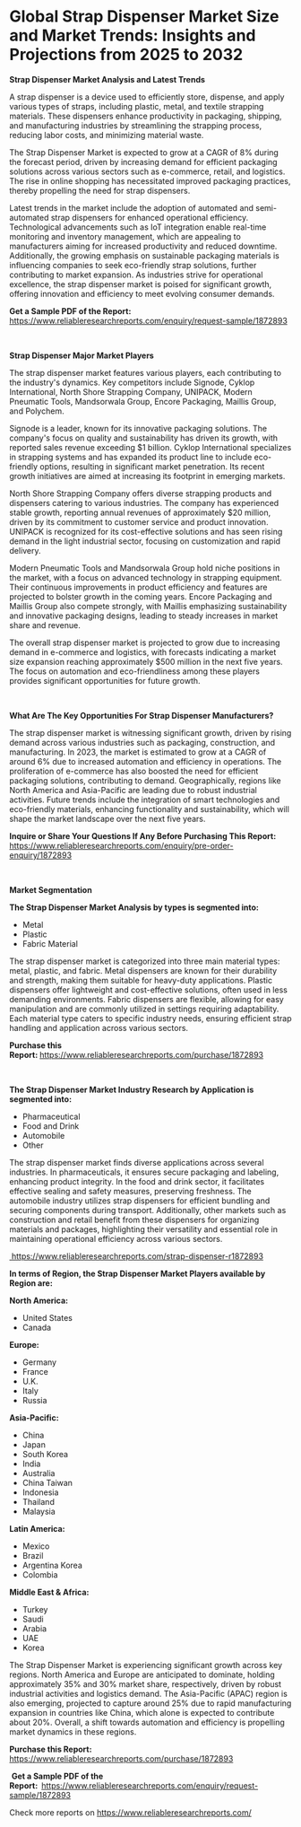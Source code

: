 <p><h1>Global Strap Dispenser Market Size and Market Trends: Insights and Projections from 2025 to 2032</h1></p><p><strong>Strap Dispenser Market Analysis and Latest Trends</strong></p>
<p><p>A strap dispenser is a device used to efficiently store, dispense, and apply various types of straps, including plastic, metal, and textile strapping materials. These dispensers enhance productivity in packaging, shipping, and manufacturing industries by streamlining the strapping process, reducing labor costs, and minimizing material waste. </p><p>The Strap Dispenser Market is expected to grow at a CAGR of 8% during the forecast period, driven by increasing demand for efficient packaging solutions across various sectors such as e-commerce, retail, and logistics. The rise in online shopping has necessitated improved packaging practices, thereby propelling the need for strap dispensers. </p><p>Latest trends in the market include the adoption of automated and semi-automated strap dispensers for enhanced operational efficiency. Technological advancements such as IoT integration enable real-time monitoring and inventory management, which are appealing to manufacturers aiming for increased productivity and reduced downtime. Additionally, the growing emphasis on sustainable packaging materials is influencing companies to seek eco-friendly strap solutions, further contributing to market expansion. As industries strive for operational excellence, the strap dispenser market is poised for significant growth, offering innovation and efficiency to meet evolving consumer demands.</p></p>
<p><strong>Get a Sample PDF of the Report:&nbsp;</strong> <a href="https://www.reliableresearchreports.com/enquiry/request-sample/1872893?utm_campaign=2215&utm_medium=2&utm_source=Github&utm_content=ia&utm_term=08042025&utm_id=strap-dispenser">https://www.reliableresearchreports.com/enquiry/request-sample/1872893</a></p>
<p>&nbsp;</p>
<p><strong>Strap Dispenser Major Market Players</strong></p>
<p><p>The strap dispenser market features various players, each contributing to the industry's dynamics. Key competitors include Signode, Cyklop International, North Shore Strapping Company, UNIPACK, Modern Pneumatic Tools, Mandsorwala Group, Encore Packaging, Maillis Group, and Polychem. </p><p>Signode is a leader, known for its innovative packaging solutions. The company's focus on quality and sustainability has driven its growth, with reported sales revenue exceeding $1 billion. Cyklop International specializes in strapping systems and has expanded its product line to include eco-friendly options, resulting in significant market penetration. Its recent growth initiatives are aimed at increasing its footprint in emerging markets.</p><p>North Shore Strapping Company offers diverse strapping products and dispensers catering to various industries. The company has experienced stable growth, reporting annual revenues of approximately $20 million, driven by its commitment to customer service and product innovation. UNIPACK is recognized for its cost-effective solutions and has seen rising demand in the light industrial sector, focusing on customization and rapid delivery.</p><p>Modern Pneumatic Tools and Mandsorwala Group hold niche positions in the market, with a focus on advanced technology in strapping equipment. Their continuous improvements in product efficiency and features are projected to bolster growth in the coming years. Encore Packaging and Maillis Group also compete strongly, with Maillis emphasizing sustainability and innovative packaging designs, leading to steady increases in market share and revenue.</p><p>The overall strap dispenser market is projected to grow due to increasing demand in e-commerce and logistics, with forecasts indicating a market size expansion reaching approximately $500 million in the next five years. The focus on automation and eco-friendliness among these players provides significant opportunities for future growth.</p></p>
<p>&nbsp;</p>
<p><strong>What Are The Key Opportunities For Strap Dispenser Manufacturers?</strong></p>
<p><p>The strap dispenser market is witnessing significant growth, driven by rising demand across various industries such as packaging, construction, and manufacturing. In 2023, the market is estimated to grow at a CAGR of around 6% due to increased automation and efficiency in operations. The proliferation of e-commerce has also boosted the need for efficient packaging solutions, contributing to demand. Geographically, regions like North America and Asia-Pacific are leading due to robust industrial activities. Future trends include the integration of smart technologies and eco-friendly materials, enhancing functionality and sustainability, which will shape the market landscape over the next five years.</p></p>
<p><strong>Inquire or Share Your Questions If Any Before Purchasing This Report:</strong> <a href="https://www.reliableresearchreports.com/enquiry/pre-order-enquiry/1872893?utm_campaign=2215&utm_medium=2&utm_source=Github&utm_content=ia&utm_term=08042025&utm_id=strap-dispenser">https://www.reliableresearchreports.com/enquiry/pre-order-enquiry/1872893</a></p>
<p>&nbsp;</p>
<p><strong>Market Segmentation</strong></p>
<p><strong>The Strap Dispenser Market Analysis by types is segmented into:</strong></p>
<p><ul><li>Metal</li><li>Plastic</li><li>Fabric Material</li></ul></p>
<p><p>The strap dispenser market is categorized into three main material types: metal, plastic, and fabric. Metal dispensers are known for their durability and strength, making them suitable for heavy-duty applications. Plastic dispensers offer lightweight and cost-effective solutions, often used in less demanding environments. Fabric dispensers are flexible, allowing for easy manipulation and are commonly utilized in settings requiring adaptability. Each material type caters to specific industry needs, ensuring efficient strap handling and application across various sectors.</p></p>
<p><strong>Purchase this Report:&nbsp;</strong><a href="https://www.reliableresearchreports.com/purchase/1872893?utm_campaign=2215&utm_medium=2&utm_source=Github&utm_content=ia&utm_term=08042025&utm_id=strap-dispenser">https://www.reliableresearchreports.com/purchase/1872893</a></p>
<p>&nbsp;</p>
<p><strong>The Strap Dispenser Market Industry Research by Application is segmented into:</strong></p>
<p><ul><li>Pharmaceutical</li><li>Food and Drink</li><li>Automobile</li><li>Other</li></ul></p>
<p><p>The strap dispenser market finds diverse applications across several industries. In pharmaceuticals, it ensures secure packaging and labeling, enhancing product integrity. In the food and drink sector, it facilitates effective sealing and safety measures, preserving freshness. The automobile industry utilizes strap dispensers for efficient bundling and securing components during transport. Additionally, other markets such as construction and retail benefit from these dispensers for organizing materials and packages, highlighting their versatility and essential role in maintaining operational efficiency across various sectors.</p></p>
<p><a href="https://www.reliableresearchreports.com/strap-dispenser-r1872893?utm_campaign=2215&utm_medium=2&utm_source=Github&utm_content=ia&utm_term=08042025&utm_id=strap-dispenser">&nbsp;https://www.reliableresearchreports.com/strap-dispenser-r1872893</a></p>
<p><strong>In terms of Region, the Strap Dispenser Market Players available by Region are:</strong></p>
<p>
    <p> <strong> North America: </strong>
        <ul>
            <li>United States</li>
            <li>Canada</li>
        </ul>
        </p> 
    <p> <strong> Europe: </strong>
        <ul>
            <li>Germany</li>
            <li>France</li>
            <li>U.K.</li>
            <li>Italy</li>
            <li>Russia</li>
        </ul>
        </p> 
    <p> <strong> Asia-Pacific: </strong>
        <ul>
            <li>China</li>
            <li>Japan</li>
            <li>South Korea</li>
            <li>India</li>
            <li>Australia</li>
            <li>China Taiwan</li>
            <li>Indonesia</li>
            <li>Thailand</li>
            <li>Malaysia</li>
        </ul>
        </p> 
    <p> <strong> Latin America: </strong>
        <ul>
            <li>Mexico</li>
            <li>Brazil</li>
            <li>Argentina Korea</li>
            <li>Colombia</li>
        </ul>
        </p> 
    <p> <strong> Middle East & Africa: </strong>
        <ul>
            <li>Turkey</li>
            <li>Saudi</li>
            <li>Arabia</li>
            <li>UAE</li>
            <li>Korea</li>
        </ul>
    </p>
    </p>
<p><p>The Strap Dispenser Market is experiencing significant growth across key regions. North America and Europe are anticipated to dominate, holding approximately 35% and 30% market share, respectively, driven by robust industrial activities and logistics demand. The Asia-Pacific (APAC) region is also emerging, projected to capture around 25% due to rapid manufacturing expansion in countries like China, which alone is expected to contribute about 20%. Overall, a shift towards automation and efficiency is propelling market dynamics in these regions.</p></p>
<p><strong>Purchase this Report: </strong><a href="https://www.reliableresearchreports.com/purchase/1872893?utm_campaign=2215&utm_medium=2&utm_source=Github&utm_content=ia&utm_term=08042025&utm_id=strap-dispenser">https://www.reliableresearchreports.com/purchase/1872893</a></p>
<p>&nbsp;<strong>Get a Sample PDF of the Report:&nbsp;&nbsp;</strong><a href="https://www.reliableresearchreports.com/enquiry/request-sample/1872893?utm_campaign=2215&utm_medium=2&utm_source=Github&utm_content=ia&utm_term=08042025&utm_id=strap-dispenser">https://www.reliableresearchreports.com/enquiry/request-sample/1872893</a></p>
<p><strong></strong></p>
<p>Check more reports on <a href="https://www.reliableresearchreports.com/?utm_campaign=2215&utm_medium=2&utm_source=Github&utm_content=ia&utm_term=08042025&utm_id=strap-dispenser">https://www.reliableresearchreports.com/</a></p>